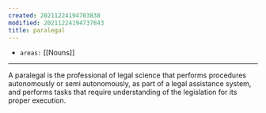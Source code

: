 ```yaml
---
created: 20211224194703838
modified: 20211224194737843
title: paralegal
---
```


- `areas:` [[Nouns]]

---

A paralegal is the professional of legal science that performs procedures autonomously or semi autonomously, as part of a legal assistance system, and performs tasks that require understanding of the legislation for its proper execution.
